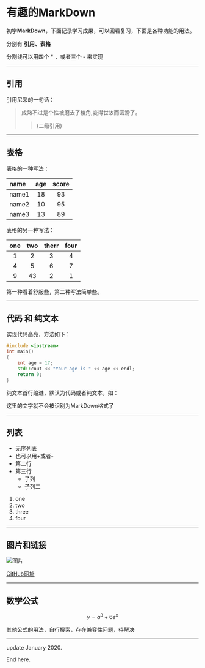 # 有趣的MarkDown #

初学**MarkDown**，下面记录学习成果，可以回看复习，下面是各种功能的用法。

分别有 **引用、表格**

分割线可以用四个 * ，或者三个 - 来实现

---

## 引用 ##

引用尼采的一句话：

> 成熟不过是个性被磨去了棱角,变得世故而圆滑了。
>> (二级引用)

---

## 表格 ##

表格的一种写法：

|name|age|score|
|:--|:--:|:--:|
|name1|18|93|
|name2|10|95|
|name3|13|89|

表格的另一种写法：

one|two|therr|four
:--:|:--:|:--:|:--:
1|2|3|4
4|5|6|7
9|43|2|1

第一种看着舒服些，第二种写法简单些。

---

## 代码 和 纯文本 ##

实现代码高亮，方法如下：

```C++
#include <iostream>
int main()
{
    int age = 17;
    std::cout << "Your age is " << age << endl;
    return 0;
}
```

纯文本首行缩进，默认为代码或者纯文本，如：

这里的文字就不会被识别为MarkDown格式了

---

## 列表 ##

* 无序列表
* 也可以用+或者-
* 第二行
* 第三行
  * 子列
  * 子列二

1. one
2. two
3. three
4. four

---

## 图片和链接 ##

![图片](https://image.baidu.com/3215464)

[GitHub网址](https://github.com)

---

## 数学公式 ##

$$ y = a^3 + 6e^x $$

其他公式的用法，自行搜索，存在兼容性问题，待解决

---

update January 2020.

 End here.
